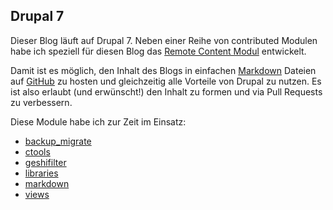 <!--Making Off-->

## Drupal 7 ##

Dieser Blog läuft auf Drupal 7. Neben einer Reihe von contributed Modulen habe ich speziell für diesen Blog das [Remote Content Modul][1] entwickelt.

Damit ist es möglich, den Inhalt des Blogs in einfachen [Markdown][2] Dateien auf [GitHub][3] zu hosten und gleichzeitig alle Vorteile von Drupal zu nutzen. Es ist also erlaubt (und erwünscht!) den Inhalt zu formen und via Pull Requests zu verbessern.

Diese Module habe ich zur Zeit im Einsatz:

* [backup_migrate](http://drupal.org/project/backup_migrate)
* [ctools](http://drupal.org/project/ctools)
* [geshifilter](http://drupal.org/project/geshifilter)
* [libraries](http://drupal.org/project/libraries)
* [markdown](http://drupal.org/project/markdown)
* [views](http://drupal.org/project/views)


[1]: (http://drupal.org/sandbox/pluess/1947992)
[2]: (http://daringfireball.net/projects/markdown/syntax)
[3]: (https://github.com)